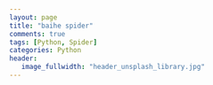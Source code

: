 ```yaml
---
layout: page
title: "baihe spider"
comments: true
tags: [Python, Spider]
categories: Python
header:
   image_fullwidth: "header_unsplash_library.jpg"
---
```

